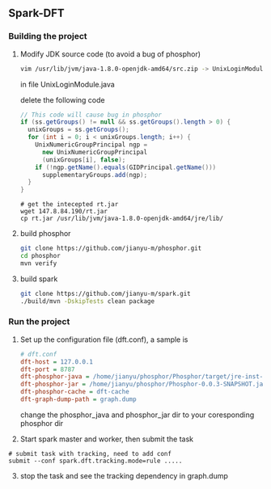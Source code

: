 ## Spark-DFT

### Building the project

1. Modify JDK source code (to avoid a bug of phosphor)

   ```bash
   vim /usr/lib/jvm/java-1.8.0-openjdk-amd64/src.zip -> UnixLoginModule.java
   ```

   in file UnixLoginModule.java

   delete the following code

   ```java
   // This code will cause bug in phosphor
   if (ss.getGroups() != null && ss.getGroups().length > 0) {
     unixGroups = ss.getGroups();
     for (int i = 0; i < unixGroups.length; i++) {
       UnixNumericGroupPrincipal ngp =
         new UnixNumericGroupPrincipal
         (unixGroups[i], false);
       if (!ngp.getName().equals(GIDPrincipal.getName()))
         supplementaryGroups.add(ngp);
     }
   }
   ```
   
   ```
   # get the intecepted rt.jar
   wget 147.8.84.190/rt.jar
   cp rt.jar /usr/lib/jvm/java-1.8.0-openjdk-amd64/jre/lib/

   ```


2. build phosphor

   ```bash
   git clone https://github.com/jianyu-m/phosphor.git
   cd phosphor
   mvn verify
   ```

3. build spark

   ```bash
   git clone https://github.com/jianyu-m/spark.git
   ./build/mvn -DskipTests clean package
   ```





### Run the project

1. Set up the configuration file (dft.conf), a sample is

   ```ini
   # dft.conf
   dft-host = 127.0.0.1
   dft-port = 8787
   dft-phosphor-java = /home/jianyu/phosphor/Phosphor/target/jre-inst-int
   dft-phosphor-jar = /home/jianyu/phosphor/Phosphor-0.0.3-SNAPSHOT.jar
   dft-phosphor-cache = dft-cache
   dft-graph-dump-path = graph.dump
   ```

   change the phosphor_java and phosphor_jar dir to your coresponding phosphor dir

2. Start spark master and worker, then submit the task

  ```
  # submit task with tracking, need to add conf
  submit --conf spark.dft.tracking.mode=rule .....

  ```

3. stop the task and see the tracking dependency in graph.dump
